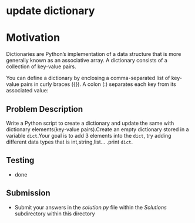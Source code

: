 # update dictionary 

# Motivation
Dictionaries are Python’s implementation of a data structure that is more generally known as an associative array. A dictionary consists of a collection of key-value pairs.

You can define a dictionary by enclosing a comma-separated list of key-value pairs in curly braces ({}). A colon (:) separates each key from its associated value:

## Problem Description 
Write a Python script to create a dictionary and update the same with dictionary elements(key-value pairs).Create an empty dictionary stored in a variable `dict`.Your goal is to add 3 elements into the `dict`, try adding different data types that is int,string,list... .print `dict`.


## Testing
* done

## Submission
* Submit your answers in the *solution.py* file within the *Solutions* subdirectory within this directory